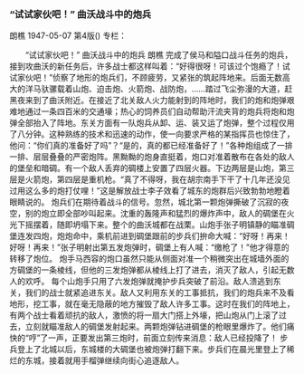 ### “试试家伙吧！”  曲沃战斗中的炮兵
朗樵
1947-05-07
第4版()
专栏：

　　“试试家伙吧！”
    曲沃战斗中的炮兵
    朗樵
    完成了侯马和隘口战斗任务的炮兵，接到攻曲沃的新任务后，许多战士都这样叫着：“好得很呀！可该过个饱瘾了！试试家伙吧！”侦察了地形的炮兵们，不顾疲劳，又紧张的筑起阵地来。后面无数高大的洋马驮骡载着山炮、迫击炮、火箭炮、战防炮，……踏过飞尘弥漫的大道，赶黑夜来到了曲沃附近。在接近了北关敌人火力能射到的阵地时，我们的炮和炮弹艰难地通过一条四百米的交通壕；热心的饲养员们自动帮助汗流夹背的炮兵将炮和炮弹全部抬入了阵地。东关方面有一队炮兵从卸、运、装又运了炮弹，整个过程仅用了八分钟。这种熟练的技术和迅速的动作，使一向要求严格的某指挥员也惊住了，他问：“你们真的准备好了吗”？“是的，真的都已经准备好了！”各种炮组成了一排一排、层层叠叠的严密炮阵。黑黝黝的炮身直挺着，炮口对准着散布在各处的敌人的堡垒和暗碉。有一个敌人丢弃的碉楼上安置了四层火器。下边两层是山炮，第三层是火箭炮，第四层是重机枪。“真了不得呀，我在胡宗南手下干了十几年还没见过用这么多的炮打仗哩！”这是解放战士李子效看了城东的炮群后兴致勃勃地瞪着眼睛说的。
    炮兵们在期待着战斗的信号。忽然，城北第一颗炮弹撕破了沉寂的夜空，别的炮立即全部吵叫起来。沈重的轰隆声和猛烈的爆炸声中，敌人的碉堡在火光下摇摆着，随即坍塌下来。整个的曲沃城都在战栗。山炮手张子明镇静的瞄准碉堡连发四炮，炮炮命中，乘机前进到碉堡跟前的步兵们拚命大喊：“好呀！再来！好呀！再来！”张子明射出第五发炮弹时，碉堡上有人喊：“缴枪了！”他才得意的转移了炮位。
    炮手马西容的炮口虽然只能从侧面对准一个稍微突出在城墙外面的方碉堡的一条棱线，但他的三发炮弹都从棱线上打了进去，消灭了敌人，引起无数人的欢呼。
    每个山炮手只用了六发炮弹就掩护步兵突破了前沿。敌人溃逃到东关，我们的战士就紧追进东关。敌人又利用东关的工事抵抗，我们的炮兵来不及看地形，挖工事，就在毫无隐蔽的地方摧毁了敌人许多工事。这时在我们的阵地上，有两个战士看着顽抗的敌人，激愤的将一扇大门搭上外壕，把山炮从门上滚了过去，立刻就瞄准敌人的碉堡发射起来。两颗炮弹钻进碉堡的枪眼里爆炸了。他们痛快的“哼”了一声，正要发出第三炮时，前面立刻传来消息：敌人已经投降了！
    步兵登上了北城以后，东城楼的大碉堡也被炮弹打翻下来。步兵们在晨光里登上了稀烂的东城，接着就用手榴弹继续向街心追逐敌人。
